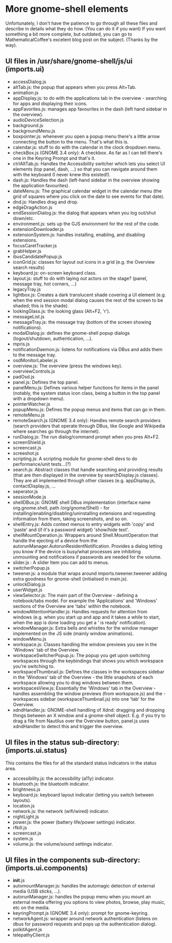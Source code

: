 # More gnome-shell elements
Unfortunately, I don't have the patience to go through all these files and describe in details what they do how. (You can do it if you want)
If you want something a bit more complete, but outdated, you can go to MathematicalCoffee's excelent blog post on the subject. 
(Thanks by the way).
## UI files in /usr/share/gnome-shell/js/ui (imports.ui)
- accessDialog.js 
- altTab.js: the popup that appears when you press Alt+Tab.
- animation.js
- appDisplay.js: to do with the applications tab in the overview - searching for apps and displaying their icons.
- appFavorites.js: manages app favourites in the dash (left hand sidebar in the overview).
- audioDeviceSelection.js
- background.js
- backgroundMenu.js
- boxpointer.js: whenever you open a popup menu there's a little arrow connecting the button to the menu. That's what this is.
- calendar.js: stuff to do with the calendar in the clock dropdown menu.
- checkBox.js (GNOME 3.4 only): A checkbox. As far as I can tell there's one in the Keyring Prompt and that's it.
- ctrlAltTab.js: Handles the Accessibility switcher which lets you select UI elements (top panel, dash, ...) so that you can navigate around them with the keyboard (I never knew this existed!).
- dash.js: Handles the dash (left-hand sidebar in the overview showing the application favourites).
- dateMenu.js: The graphical calendar widget in the calendar menu (the grid of squares where you click on the date to see events for that date).
- dnd.js: Handles drag and drop.
- edgeDragAction.js
- endSessionDialog.js: the dialog that appears when you log out/shut down/etc.
- environment.js: sets up the GJS environment for the rest of the code.
- extensionDownloader.js
- extensionSystem.js: handles installing, enabling, and disabling extensions.
- focusCaretTracker.js
- grabHelper.js
- ibusCandidatePopup.js
- iconGrid.js: classes for layout out icons in a grid (e.g. the Overview search results)
- keyboard.js: on-screen keyboard class.
- layout.js: stuff to do with laying out actors on the stage? (panel, message tray, hot corners, ...)
- legacyTray.js
- lightbox.js: Creates a dark translucent shade covering a UI element (e.g. when the end session modal dialog causes the rest of the screen to be shaded; this is the shade).
- lookingGlass.js: the looking glass (Alt+F2, 'r').
- messageList.js
- messageTray.js: the message tray (bottom of the screen showing notifications).
- modalDialog.js: defines the gnome-shell popup dialogs (logout/shutdown, authentication, ...).
- mpris.js
- notificationDaemon.js: listens for notifications via DBus and adds them to the message tray.
- osdMonitorLabeler.js
- overview.js: The overview (press the windows key).
- overviewControls.js
- padOsd.js
- panel.js: Defines the top panel.
- panelMenu.js: Defines various helper functions for items in the panel (notably, the system status icon class, being a button in the top panel with a dropdown menu).
- pointerWatcher.js
- popupMenu.js: Defines the popup menus and items that can go in them.
- remoteMenu.js
- remoteSearch.js (GNOME 3.4 only): Handles remote search providers (search providers that operate through DBus, like Google and Wikipedia where searches go through the internet).
- runDialog.js: The run dialog/command prompt when you pres Alt+F2.
- screenShield.js
- screencast.js
- screeshot.js
- scripting.js: A scripting module for gnome-shell devs to do performance/unit tests...(?)
- search.js: Abstract classes that handle searching and providing results (that are then displayed in the overview by searchDisplay.js classes). They are all implemented through other classes (e.g. appDisplay.js, contactDisplay.js, ...
- seperator.js
- sessionMode.js
- shellDBus.js: GNOME shell DBus implementation (interface name org.gnome.shell, path /org/gnome/Shell) - for installing/enabling/disabling/uninstalling extensions and requesting information from them, taking screenshots, and so on.
- shellEntry.js: Adds context menus to entry widgets with 'copy' and 'paste' and (if it's a password widget) 'show/hide text'.
- shellMountOperation.js: Wrappers around Shell.MountOperation that handle the ejecting of a device from the autorunManager.AutorunResidentNotification. Provides a dialog letting you know if the device is busy/what processes are inhibiting unmounting and notifications if passwords are needed for the volume.
- slider.js : A slider Item you can add to menus.
- switcherPopup.js
- tweener.js: a module that wraps around imports.tweener.tweener adding extra goodness for gnome-shell (initialised in main.js).
- unlockDialog.js
- userWidget.js
- viewSelector.js: The main part of the Overview - defining a notebook/tabs model. For example the 'Applications' and 'Windows' sections of the Overview are 'tabs' within the notebook.
- windowAttentionHandler.js: Handles requests for attention from windows (e.g. when you start up and app and it takes a while to start, when the app is done loading you get a ' is ready' notification).
- windowManager.js: Extra bells and whistles for the window manager implemented on the JS side (mainly window animations).
- windowMenu.js
- workspace.js: Classes handling the window previews you see in the 'Windows' tab of the Overview.
- workspaceSwitcherPopup.js: The popup you get upon switching workspaces through the keybindings that shows you which workspace you're switching to.
- workspaceThumbnail.js: Defines the classes in the workspaces sidebar in the 'Windows' tab of the Overview - the little snapshots of each workspace allowing you to drag windows between them.
- workspacesView.js: Essentially the 'Windows' tab in the Overview - handles assembling the window previews (from workspace.js) and the - workspaces sidebar (workspaceThumbnail.js) into one 'tab' for the Overview.
- xdndHandler.js: GNOME-shell handling of Xdnd: dragging and dropping things between an X window and a gnome-shell object. E.g. if you try to drag a file from Nautilus over the Overview button, panel.js uses xdndHandler to detect this and trigger the overview.

## UI files in the status sub-directory: (imports.ui.status)
This contains the files for all the standard status indicators in the status area.
- accessibility.js: the accessibility (a11y) indicator.
- bluetooth.js: the bluetooth indicator.
- brightness.js
- keyboard.js: keyboard layout indicator (letting you switch between layouts).
- location.js
- network.js: the network (wifi/wired) indicator.
- nightLight.js
- power.js: the power (battery life/power settings) indicator.
- rfkill.js
- screencast.js
- system.js
- volume.js: the volume/sound settings indicator.

## UI files in the components sub-directory: (imports.ui.components)
- __init__.js
- automountManager.js: handles the automagic detection of external media (USB sticks, ...).
- autorunManager.js: handles the popup menu when you mount an external media offering you options to view photos, browse, play music, etc on the media.
- keyringPrompt.js (GNOME 3.4 only): prompt for gnome-keyring.
- networkAgent.js: wrapper around network authentication (listens on dbus for password requests and pops up the authentication dialog).
- polkitAgent.js
- telepathyClient.js
